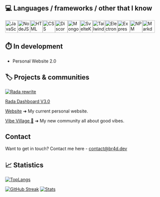 ## 💻 Languages / frameworks / other that I know

<div style="display: flex;">
  <img style="width: 40px" title="JavaScript" src='https://cdn.jsdelivr.net/gh/devicons/devicon/icons/javascript/javascript-original.svg'>
  <img style="width: 40px" title="NodeJS"     src='https://cdn.jsdelivr.net/gh/devicons/devicon/icons/nodejs/nodejs-original.svg'>
  <img style="width: 40px" title="HTML"       src='https://cdn.jsdelivr.net/gh/devicons/devicon/icons/html5/html5-original.svg'>
  <img style="width: 40px" title="CSS"        src='https://cdn.jsdelivr.net/gh/devicons/devicon/icons/css3/css3-original.svg'>
  <img style="width: 40px" title="Discord.js" src='https://cdn.jsdelivr.net/gh/devicons/devicon/icons/discordjs/discordjs-original.svg'>
  <img style="width: 40px" title="MongoDB"    src='https://cdn.jsdelivr.net/gh/devicons/devicon/icons/mongodb/mongodb-original.svg'>
  <img style="width: 40px" title="SvelteKit"  src='https://cdn.jsdelivr.net/gh/devicons/devicon/icons/svelte/svelte-original.svg'>
  <img style="width: 40px" title="Tailwind"   src='https://cdn.jsdelivr.net/gh/devicons/devicon/icons/tailwindcss/tailwindcss-plain.svg'>
  <img style="width: 40px" title="Electron"   src='https://cdn.jsdelivr.net/gh/devicons/devicon/icons/electron/electron-original.svg'>
  <img style="width: 40px" title="Express"    src='https://cdn.jsdelivr.net/gh/devicons/devicon/icons/express/express-original.svg'>
  <img style="width: 40px" title="NPM"        src='https://cdn.jsdelivr.net/gh/devicons/devicon/icons/npm/npm-original-wordmark.svg'>
  <img style="width: 40px" title="Markdown"   src='https://cdn.jsdelivr.net/gh/devicons/devicon/icons/markdown/markdown-original.svg'>
</div>

## ⏱️ In development

- Personal Website 2.0

## 🏷️ Projects & communities

[![Rada rewrite](https://github-readme-stats.vercel.app/api/pin/?username=bizojs&repo=Rada&title_color=ffffff&text_color=FCFAFF&icon_color=ef5452&bg_color=20232a&hide_border=true)](https://github.com/RadaBot/Rada)

[Rada Dashboard V3.0](https://rada.br4d.dev)

[Website](https://v1.br4d.dev/) ➜ My current personal website.

[Vibe Village 💎](https://discord.gg/vibevillage) ➜ My new community all about good vibes.

## Contact
Want to get in touch? Contact me here - [contact@br4d.dev](mailto:contact@br4d.dev)

## 📈 Statistics

[![TopLangs](https://github-readme-stats.vercel.app/api/top-langs/?username=bizojs&title_color=ffffff&text_color=c9cacc&icon_color=2bbc8a&bg_color=1d1f21&langs_count=7&layout=compact&theme=react&hide_border=true&hide=shell,python&count_private=true)](https://github.com/bizojs)

[![GitHub Streak](https://github-readme-streak-stats.herokuapp.com?user=bizojs&theme=react&hide_border=true)](https://git.io/streak-stats)
[![Stats](https://github-readme-stats.vercel.app/api?username=bizojs&theme=react&include_all_commits=true&count_private=true&hide_border=true&show_icons=true)](https://github.com/bizojs)

